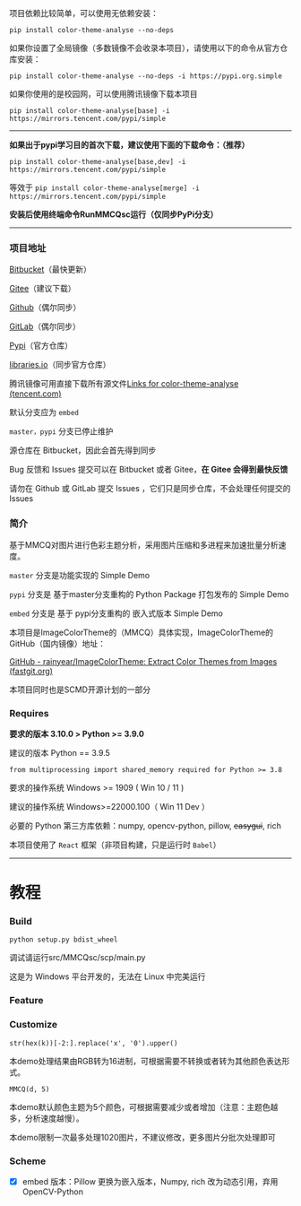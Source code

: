 项目依赖比较简单，可以使用无依赖安装：

`pip install color-theme-analyse --no-deps`

如果你设置了全局镜像（多数镜像不会收录本项目），请使用以下的命令从官方仓库安装：

`pip install color-theme-analyse --no-deps -i https://pypi.org.simple`

如果你使用的是校园网，可以使用腾讯镜像下载本项目

`pip install color-theme-analyse[base] -i https://mirrors.tencent.com/pypi/simple`

---

**如果出于pypi学习目的首次下载，建议使用下面的下载命令：（推荐）**

`pip install color-theme-analyse[base,dev] -i https://mirrors.tencent.com/pypi/simple`

等效于 `pip install color-theme-analyse[merge] -i https://mirrors.tencent.com/pypi/simple`

**安装后使用终端命令RunMMCQsc运行（仅同步PyPi分支）**

---

### 项目地址

[Bitbucket](https://bitbucket.org/hi-windom/colorthemeanalyse/ "默认仓库")（最快更新）

[Gitee](https://gitee.com/hi-windom/color-theme-analyse "主要同步仓库")（建议下载）

[Github](https://github.com/Soltus/color-theme-analyse)（偶尔同步）

[GitLab](https://gitlab.com/liaoshanyi/ColorThemeAnalyse)（偶尔同步）

[Pypi](https://pypi.org/project/color-theme-analyse/ "https://pypi.org/project/color-theme-analyse/")（官方仓库）

[libraries.io](https://libraries.io/pypi/color-theme-analyse)（同步官方仓库）

腾讯镜像可用直接下载所有源文件[Links for color-theme-analyse (tencent.com)](https://mirrors.tencent.com/pypi/simple/color-theme-analyse/)

默认分支应为 `embed`

`master，pypi` 分支已停止维护

源仓库在 Bitbucket，因此会首先得到同步

Bug 反馈和 Issues 提交可以在 Bitbucket 或者 Gitee，**在 Gitee 会得到最快反馈**

请勿在 Github 或 GitLab 提交 Issues ，它们只是同步仓库，不会处理任何提交的 Issues

### 简介

基于MMCQ对图片进行色彩主题分析，采用图片压缩和多进程来加速批量分析速度。

`master` 分支是功能实现的 Simple Demo

`pypi` 分支是 基于master分支重构的 Python Package 打包发布的 Simple Demo

`embed` 分支是 基于 pypi分支重构的 嵌入式版本 Simple Demo

本项目是ImageColorTheme的（MMCQ）具体实现，ImageColorTheme的GitHub（国内镜像）地址：

[GitHub - rainyear/ImageColorTheme: Extract Color Themes from Images (fastgit.org)](https://hub.fastgit.org/rainyear/ImageColorTheme)

本项目同时也是SCMD开源计划的一部分

### Requires

**要求的版本 3.10.0 > Python >= 3.9.0**

建议的版本 Python == 3.9.5

`from multiprocessing import shared_memory required for Python >= 3.8`

要求的操作系统 Windows >= 1909  ( Win 10 / 11 )

建议的操作系统 Windows>=22000.100（ Win 11 Dev ）

必要的 Python 第三方库依赖：numpy, opencv-python, pillow, ~~easygui~~, rich

本项目使用了 `React` 框架（非项目构建，只是运行时 `Babel`）

---

# 教程

### Build

`python setup.py bdist_wheel`

调试请运行src/MMCQsc/scp/main.py

这是为 Windows 平台开发的，无法在 Linux 中完美运行

### Feature

### Customize

`str(hex(k))[-2:].replace('x', '0').upper()`

本demo处理结果由RGB转为16进制，可根据需要不转换或者转为其他颜色表达形式。

`MMCQ(d, 5)`

本demo默认颜色主题为5个颜色，可根据需要减少或者增加（注意：主题色越多，分析速度越慢）。

本demo限制一次最多处理1020图片，不建议修改，更多图片分批次处理即可

### Scheme

* [X] embed 版本：Pillow 更换为嵌入版本，Numpy, rich 改为动态引用，弃用 OpenCV-Python
